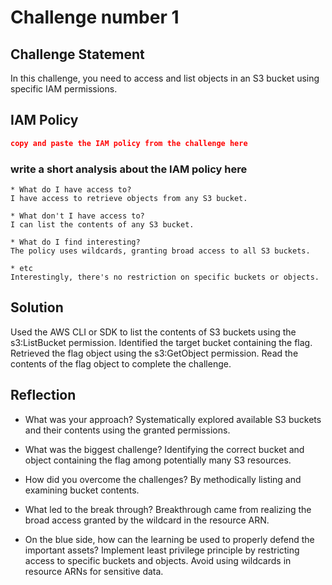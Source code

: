 # Challenge number 1

## Challenge Statement
In this challenge, you need to access and list objects in an S3 bucket using specific IAM permissions.

## IAM Policy
```json
copy and paste the IAM policy from the challenge here
```
### write a short analysis about the IAM policy here
```
* What do I have access to?
I have access to retrieve objects from any S3 bucket.

* What don't I have access to?
I can list the contents of any S3 bucket.

* What do I find interesting?
The policy uses wildcards, granting broad access to all S3 buckets.

* etc
Interestingly, there's no restriction on specific buckets or objects.
```

## Solution
Used the AWS CLI or SDK to list the contents of S3 buckets using the s3:ListBucket permission.
Identified the target bucket containing the flag.
Retrieved the flag object using the s3:GetObject permission.
Read the contents of the flag object to complete the challenge.

## Reflection
* What was your approach?
Systematically explored available S3 buckets and their contents using the granted permissions.

* What was the biggest challenge?
Identifying the correct bucket and object containing the flag among potentially many S3 resources.

* How did you overcome the challenges?
By methodically listing and examining bucket contents.

* What led to the break through?
Breakthrough came from realizing the broad access granted by the wildcard in the resource ARN.

* On the blue side, how can the learning be used to properly defend the important assets? 
Implement least privilege principle by restricting access to specific buckets and objects. Avoid using wildcards in resource ARNs for sensitive data.
